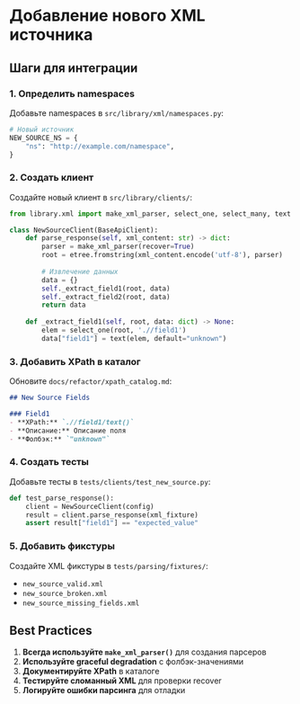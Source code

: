 # Добавление нового XML источника

## Шаги для интеграции

### 1. Определить namespaces

Добавьте namespaces в `src/library/xml/namespaces.py`:

```python
# Новый источник
NEW_SOURCE_NS = {
    "ns": "http://example.com/namespace",
}
```

### 2. Создать клиент

Создайте новый клиент в `src/library/clients/`:

```python
from library.xml import make_xml_parser, select_one, select_many, text

class NewSourceClient(BaseApiClient):
    def parse_response(self, xml_content: str) -> dict:
        parser = make_xml_parser(recover=True)
        root = etree.fromstring(xml_content.encode('utf-8'), parser)
        
        # Извлечение данных
        data = {}
        self._extract_field1(root, data)
        self._extract_field2(root, data)
        return data
    
    def _extract_field1(self, root, data: dict) -> None:
        elem = select_one(root, './/field1')
        data["field1"] = text(elem, default="unknown")
```

### 3. Добавить XPath в каталог

Обновите `docs/refactor/xpath_catalog.md`:

```markdown
## New Source Fields

### Field1
- **XPath:** `.//field1/text()`
- **Описание:** Описание поля
- **Фолбэк:** `"unknown"`
```

### 4. Создать тесты

Добавьте тесты в `tests/clients/test_new_source.py`:

```python
def test_parse_response():
    client = NewSourceClient(config)
    result = client.parse_response(xml_fixture)
    assert result["field1"] == "expected_value"
```

### 5. Добавить фикстуры

Создайте XML фикстуры в `tests/parsing/fixtures/`:

- `new_source_valid.xml`
- `new_source_broken.xml`
- `new_source_missing_fields.xml`

## Best Practices

1. **Всегда используйте `make_xml_parser()`** для создания парсеров
2. **Используйте graceful degradation** с фолбэк-значениями
3. **Документируйте XPath** в каталоге
4. **Тестируйте сломанный XML** для проверки recover
5. **Логируйте ошибки парсинга** для отладки
